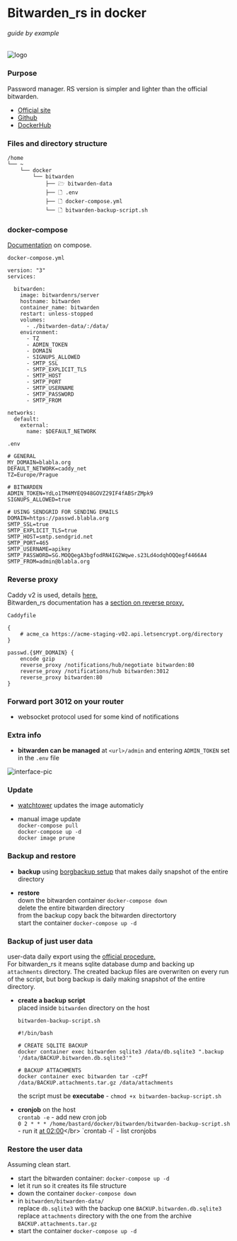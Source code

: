 # Bitwarden_rs in docker

###### guide by example

![logo](https://i.imgur.com/BQ9Ec6f.png)

### Purpose

Password manager. RS version is simpler and lighter than the official bitwarden.

* [Official site](https://bitwarden.com/)
* [Github](https://github.com/dani-garcia/bitwarden_rs)
* [DockerHub](https://hub.docker.com/r/bitwardenrs/server)

### Files and directory structure

  ```
  /home
  └── ~
      └── docker
          └── bitwarden
              ├── 🗁 bitwarden-data
              ├── 🗋 .env
              ├── 🗋 docker-compose.yml
              └── 🗋 bitwarden-backup-script.sh
  ```

### docker-compose
  
  [Documentation](https://github.com/dani-garcia/bitwarden_rs/wiki/Using-Docker-Compose) on compose.

  `docker-compose.yml`

  ```
  version: "3"
  services:

    bitwarden:
      image: bitwardenrs/server
      hostname: bitwarden
      container_name: bitwarden
      restart: unless-stopped
      volumes:
        - ./bitwarden-data/:/data/
      environment:
        - TZ
        - ADMIN_TOKEN
        - DOMAIN
        - SIGNUPS_ALLOWED
        - SMTP_SSL
        - SMTP_EXPLICIT_TLS
        - SMTP_HOST
        - SMTP_PORT
        - SMTP_USERNAME
        - SMTP_PASSWORD
        - SMTP_FROM

  networks:
    default:
      external:
        name: $DEFAULT_NETWORK
  ```

  `.env`

  ```
  # GENERAL
  MY_DOMAIN=blabla.org
  DEFAULT_NETWORK=caddy_net
  TZ=Europe/Prague

  # BITWARDEN
  ADMIN_TOKEN=YdLo1TM4MYEQ948GOVZ29IF4fABSrZMpk9
  SIGNUPS_ALLOWED=true

  # USING SENDGRID FOR SENDING EMAILS
  DOMAIN=https://passwd.blabla.org
  SMTP_SSL=true
  SMTP_EXPLICIT_TLS=true
  SMTP_HOST=smtp.sendgrid.net
  SMTP_PORT=465
  SMTP_USERNAME=apikey
  SMTP_PASSWORD=SG.MOQQegA3bgfodRN4IG2Wqwe.s23Ld4odqhOQQegf4466A4
  SMTP_FROM=admin@blabla.org
  ```

### Reverse proxy

  Caddy v2 is used, details [here.](https://github.com/DoTheEvo/Caddy-v2-examples)</br>
  Bitwarden_rs documentation has a [section on reverse proxy.](https://github.com/dani-garcia/bitwarden_rs/wiki/Proxy-examples)
  
  `Caddyfile`
  ```
  {
      # acme_ca https://acme-staging-v02.api.letsencrypt.org/directory
  }

  passwd.{$MY_DOMAIN} {
      encode gzip
      reverse_proxy /notifications/hub/negotiate bitwarden:80
      reverse_proxy /notifications/hub bitwarden:3012
      reverse_proxy bitwarden:80
  }
  ```

### Forward port 3012 on your router

  - websocket protocol used for some kind of notifications

### Extra info

  * **bitwarden can be managed** at `<url>/admin` and entering `ADMIN_TOKEN` set in the `.env` file

![interface-pic](https://i.imgur.com/5LxEUsA.png)

### Update

  * [watchtower](https://github.com/DoTheEvo/selfhosted-apps-docker/tree/master/watchtower) updates the image automaticly

  * manual image update</br>
    `docker-compose pull`</br>
    `docker-compose up -d`</br>
    `docker image prune`

### Backup and restore

  * **backup** using [borgbackup setup](https://github.com/DoTheEvo/selfhosted-apps-docker/tree/master/borg_backup)
  that makes daily snapshot of the entire directory
    
  * **restore**</br>
    down the bitwarden container `docker-compose down`</br>
    delete the entire bitwarden directory</br>
    from the backup copy back the bitwarden directortory</br>
    start the container `docker-compose up -d`

### Backup of just user data

user-data daily export using the [official procedure.](https://github.com/dani-garcia/bitwarden_rs/wiki/Backing-up-your-vault)</br>
For bitwarden_rs it means sqlite database dump and backing up `attachments` directory.
The created backup files are overwriten on every run of the script,
but borg backup is daily making snapshot of the entire directory.

* **create a backup script**</br>
    placed inside `bitwarden` directory on the host
    
    `bitwarden-backup-script.sh`
    ```
    #!/bin/bash

    # CREATE SQLITE BACKUP
    docker container exec bitwarden sqlite3 /data/db.sqlite3 ".backup '/data/BACKUP.bitwarden.db.sqlite3'"

    # BACKUP ATTACHMENTS
    docker container exec bitwarden tar -czPf /data/BACKUP.attachments.tar.gz /data/attachments
    ```

    the script must be **executabe** - `chmod +x bitwarden-backup-script.sh`

* **cronjob** on the host</br>
  `crontab -e` - add new cron job</br>
  `0 2 * * * /home/bastard/docker/bitwarden/bitwarden-backup-script.sh` - run it [at 02:00](https://crontab.guru/#0_2_*_*_*)</br>
  `crontab -l` - list cronjobs

### Restore the user data

  Assuming clean start.

  * start the bitwarden container: `docker-compose up -d`
  * let it run so it creates its file structure
  * down the container `docker-compose down`
  * in `bitwarden/bitwarden-data/`</br>
    replace `db.sqlite3` with the backup one `BACKUP.bitwarden.db.sqlite3`</br>
    replace `attachments` directory with the one from the archive `BACKUP.attachments.tar.gz` 
  * start the container `docker-compose up -d`

